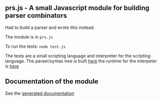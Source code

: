 ## prs.js - A small Javascript module for building parser combinators

Had to build a parser and wrote this instead.

The module is in ```prs.js```

To run the tests: ```node test.js```

The tests are a small scripting language and interpreter for the scripting language. The parser/syntax tree is built [here](https://github.com/MoserMichael/jscriptparse/blob/main/scripty.js) the runtime for the interpeter is [here](https://github.com/MoserMichael/jscriptparse/blob/main/rt.js) 

## Documentation of the module

See the [generated documentation](https://mosermichael.github.io/jscriptparse/out/index.html)
